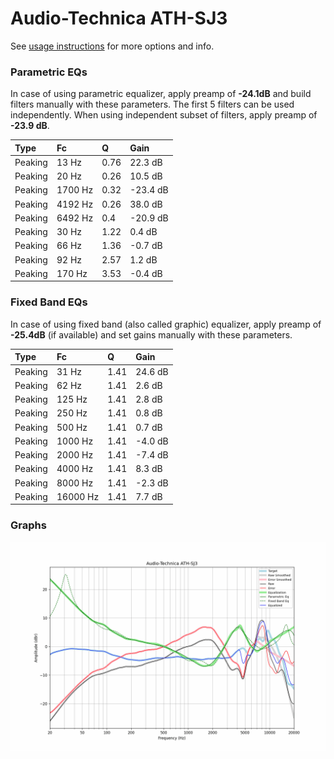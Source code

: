 # Audio-Technica ATH-SJ3
See [usage instructions](https://github.com/jaakkopasanen/AutoEq#usage) for more options and info.

### Parametric EQs
In case of using parametric equalizer, apply preamp of **-24.1dB** and build filters manually
with these parameters. The first 5 filters can be used independently.
When using independent subset of filters, apply preamp of **-23.9 dB**.

| Type    | Fc      |    Q | Gain     |
|:--------|:--------|:-----|:---------|
| Peaking | 13 Hz   | 0.76 | 22.3 dB  |
| Peaking | 20 Hz   | 0.26 | 10.5 dB  |
| Peaking | 1700 Hz | 0.32 | -23.4 dB |
| Peaking | 4192 Hz | 0.26 | 38.0 dB  |
| Peaking | 6492 Hz | 0.4  | -20.9 dB |
| Peaking | 30 Hz   | 1.22 | 0.4 dB   |
| Peaking | 66 Hz   | 1.36 | -0.7 dB  |
| Peaking | 92 Hz   | 2.57 | 1.2 dB   |
| Peaking | 170 Hz  | 3.53 | -0.4 dB  |

### Fixed Band EQs
In case of using fixed band (also called graphic) equalizer, apply preamp of **-25.4dB**
(if available) and set gains manually with these parameters.

| Type    | Fc       |    Q | Gain    |
|:--------|:---------|:-----|:--------|
| Peaking | 31 Hz    | 1.41 | 24.6 dB |
| Peaking | 62 Hz    | 1.41 | 2.6 dB  |
| Peaking | 125 Hz   | 1.41 | 2.8 dB  |
| Peaking | 250 Hz   | 1.41 | 0.8 dB  |
| Peaking | 500 Hz   | 1.41 | 0.7 dB  |
| Peaking | 1000 Hz  | 1.41 | -4.0 dB |
| Peaking | 2000 Hz  | 1.41 | -7.4 dB |
| Peaking | 4000 Hz  | 1.41 | 8.3 dB  |
| Peaking | 8000 Hz  | 1.41 | -2.3 dB |
| Peaking | 16000 Hz | 1.41 | 7.7 dB  |

### Graphs
![](./Audio-Technica%20ATH-SJ3.png)